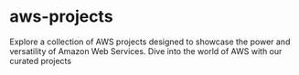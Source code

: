 # aws-projects
Explore a collection of AWS projects designed to showcase the power and versatility of Amazon Web Services. Dive into the world of AWS with our curated projects
